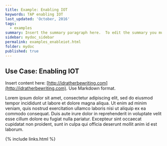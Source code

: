 ```yaml
---
title: Example: Enabling IOT
keywords: TAP enabling IOT
last_updated: 'October, 2016'
tags:
  - examples
summary: Insert the summary paragraph here.  To edit the summary you must edit the meta data for this post. 
sidebar: mydoc_sidebar
permalink: examples_enableiot.html
folder: mydoc
published: true
---
```


## Use Case: Enabling IOT

Insert content here: [http://idratherbewriting.com](http://idratherbewriting.com). Use Markdown format.

Lorem ipsum dolor sit amet, consectetur adipiscing elit, sed do eiusmod tempor incididunt ut labore et dolore magna aliqua. Ut enim ad minim veniam, quis nostrud exercitation ullamco laboris nisi ut aliquip ex ea commodo consequat. Duis aute irure dolor in reprehenderit in voluptate velit esse cillum dolore eu fugiat nulla pariatur. Excepteur sint occaecat cupidatat non proident, sunt in culpa qui officia deserunt mollit anim id est laborum.

{% include links.html %}